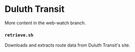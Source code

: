 # Duluth Transit

More content in the web-watch branch.

### `retrieve.sh`
Downloads and extracts route data from Duluth Transit's site.



